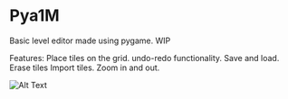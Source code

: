 # Pya1M
Basic level editor made using pygame. WIP

Features:
Place tiles on the grid.
undo-redo functionality.
Save and load.
Erase tiles
Import tiles.
Zoom in and out.

![Alt Text](https://media.giphy.com/media/SM5qVvbYhKJZf8qqeN/giphy.gif)
